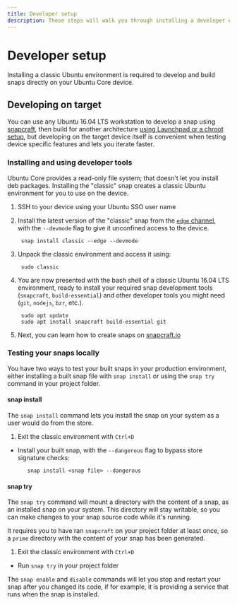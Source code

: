 ```yaml
---
title: Developer setup
description: These steps will walk you through installing a developer environment on an Ubuntu Core device.
---
```


# Developer setup

Installing a classic Ubuntu environment is required to develop and build snaps directly on your Ubuntu Core device.

## Developing on target

You can use any Ubuntu 16.04 LTS workstation to develop a snap using [snapcraft](http://snapcraft.io/docs/build-snaps/), then build for another architecture [using Launchpad or a chroot setup](http://snapcraft.io/docs/build-snaps/build-for-another-arch), but developing on the target device itself is convenient when testing device specific features and lets you iterate faster.

### Installing and using developer tools

Ubuntu Core provides a read-only file system; that doesn't let you install deb packages. Installing the "classic" snap creates a classic Ubuntu environment for you to use on the device.

1. SSH to your device using your Ubuntu SSO user name
2. Install the latest version of the "classic" snap from the [`edge` channel](http://snapcraft.io/docs/reference/channels), with the `--devmode` flag to give it unconfined access to the device.

        snap install classic --edge --devmode

3. Unpack the classic environment and access it using:

        sudo classic

4. You are now presented with the bash shell of a classic Ubuntu 16.04 LTS environment, ready to install your required snap development tools (`snapcraft`, `build-essential`) and other developer tools you might need (`git`, `nodejs`, `bzr`, etc.).

        sudo apt update
        sudo apt install snapcraft build-essential git

5. Next, you can learn how to create snaps on [snapcraft.io](http://snapcraft.io/docs/build-snaps/)

### Testing your snaps locally

You have two ways to test your built snaps in your production environment, either installing a built snap file with `snap install` or using the `snap try` command in your project folder.

#### snap install

The `snap install` command lets you install the snap on your system as a user would do from the store.

 1. Exit the classic environment with `Ctrl+D`
 * Install your built snap, with the `--dangerous` flag to bypass store signature checks:

          snap install <snap file> --dangerous

#### snap try

The `snap try` command will mount a directory with the content of a snap, as an installed snap on your system. This directory will stay writable, so you can make changes to your snap source code while it's running.

It requires you to have ran `snapcraft` on your project folder at least once, so a `prime` directory with the content of your snap has been generated.

1. Exit the classic environment with `Ctrl+D`
* Run `snap try` in your project folder

The `snap enable` and `disable` commands will let you stop and restart your snap after you changed its code, if for example, it is providing a service that runs when the snap is installed.

